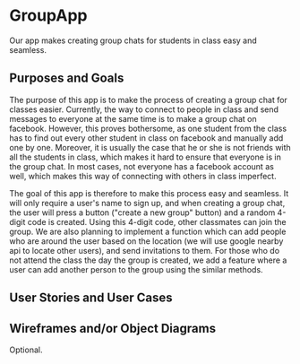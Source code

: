 # GroupApp
Our app makes creating group chats for students in class easy and seamless.

## Purposes and Goals
The purpose of this app is to make the process of creating a group chat for classes easier. Currently, the way to connect to people in class and send messages to everyone at the same time is to make a group chat on facebook. However, this proves bothersome, as one student from the class has to find out every other student in class on facebook and manually add one by one. Moreover, it is usually the case that he or she is not friends with all the students in class, which makes it hard to ensure that everyone is in the group chat. In most cases, not everyone has a facebook account as well, which makes this way of connecting with others in class imperfect.

The goal of this app is therefore to make this process easy and seamless. It will only require a user's name to sign up, and when creating a group chat, the user will press a button ("create a new group" button) and a random 4-digit code is created. Using this 4-digit code, other classmates can join the group. We are also planning to implement a function which can add people who are around the user based on the location (we will use google nearby api to locate other users), and send invitations to them. For those who do not attend the class the day the group is created, we add a feature where a user can add another person to the group using the similar methods.

##  User Stories and User Cases



## Wireframes and/or Object Diagrams
Optional.


